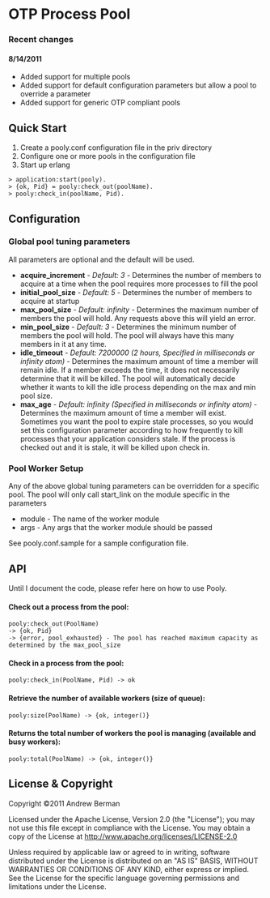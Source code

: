 # OTP Process Pool

### Recent changes

#### 8/14/2011
* Added support for multiple pools
* Added support for default configuration parameters but allow a pool to override a parameter
* Added support for generic OTP compliant pools 

## Quick Start

1.  Create a pooly.conf configuration file in the priv directory
2.  Configure one or more pools in the configuration file
3.  Start up erlang

```
> application:start(pooly).
> {ok, Pid} = pooly:check_out(poolName).
> pooly:check_in(poolName, Pid).
```

## Configuration

### Global pool tuning parameters
All parameters are optional and the default will be used.

+ **acquire_increment** - *Default: 3* - Determines the number of members to acquire at a time when the pool requires more processes to fill the pool
+ **initial_pool_size** - *Default: 5* - Determines the number of members to acquire at startup
+ **max_pool_size** - *Default: infinity* - Determines the maximum number of members the pool will hold.  Any requests above this will yield an error.
+ **min_pool_size** - *Default: 3* - Determines the minimum number of members the pool will hold. The pool will always have this many members in it at any time.
+ **idle_timeout** - *Default: 7200000 (2 hours, Specified in milliseconds or infinity atom)* - Determines the maximum amount of time a member will remain idle. If a member exceeds the time, it does not necessarily determine that it will be killed.  The pool will automatically decide whether it wants to kill the idle process depending on the max and min pool size.
+ **max_age** - *Default: infinity (Specified in milliseconds or infinity atom)* - Determines the maximum amount of time a member will exist.  Sometimes you want the pool to expire stale processes, so you would set this configuration parameter according to how frequently to kill processes that your application considers stale.  If the process is checked out and it is stale, it will be killed upon check in.

### Pool Worker Setup
Any of the above global tuning parameters can be overridden for a specific pool.  The pool will only call start_link on the module specific in the parameters

* module - The name of the worker module
* args - Any args that the worker module should be passed

See pooly.conf.sample for a sample configuration file.

## API
Until I document the code, please refer here on how to use Pooly.

#### Check out a process from the pool:
```
pooly:check_out(PoolName) 
-> {ok, Pid}
-> {error, pool_exhausted} - The pool has reached maximum capacity as determined by the max_pool_size
```

#### Check in a process from the pool:
```
pooly:check_in(PoolName, Pid) -> ok
```

#### Retrieve the number of available workers (size of queue):
```
pooly:size(PoolName) -> {ok, integer()}
```

#### Returns the total number of workers the pool is managing (available and busy workers):
```
pooly:total(PoolName) -> {ok, integer()}
```

## License & Copyright

Copyright &copy;2011 Andrew Berman

Licensed under the Apache License, Version 2.0 (the "License"); 
you may not use this file except in compliance with the License. 
You may obtain a copy of the License at http://www.apache.org/licenses/LICENSE-2.0

Unless required by applicable law or agreed to in writing, software distributed under 
the License is distributed on an "AS IS" BASIS, WITHOUT WARRANTIES OR CONDITIONS OF ANY KIND, 
either express or implied. See the License for the specific language governing permissions and 
limitations under the License.
